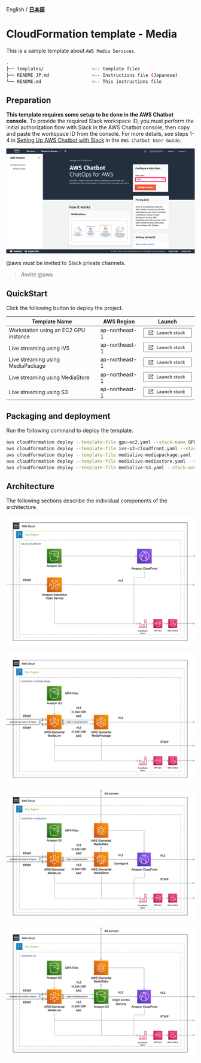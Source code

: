 English / [**日本語**](README_JP.md)

# CloudFormation template - Media

This is a sample template about ``AWS Media Services``.

```bash
.
├── templates/                  <-- template files
├── README_JP.md                <-- Instructions file (Japanese)
└── README.md                   <-- This instructions file
```

## Preparation

**This template requires some setup to be done in the AWS Chatbot console.** To provide the required Slack workspace ID, you must perform the initial authorization flow with Slack in the AWS Chatbot console, then copy and paste the workspace ID from the console. For more details, see steps 1-4 in [Setting Up AWS Chatbot with Slack](https://docs.aws.amazon.com/chatbot/latest/adminguide/setting-up.html#Setup_intro) in the ``AWS Chatbot User Guide``. 

![](images/setup_chatbot_1.png)

@aws must be invited to Slack private channels.

> /invite @aws

## QuickStart

Click the following button to deploy the project.

| Template Name | AWS Region | Launch |
| --- | --- | --- |
| Workstation using an EC2 GPU instance | ap-northeast-1 | [![cloudformation-launch-stack](images/cloudformation-launch-stack.png)](https://console.aws.amazon.com/cloudformation/home?region=ap-northeast-1#/stacks/quickcreate?stackName=GPUInstance&templateURL=https://eijikominami.s3-ap-northeast-1.amazonaws.com/aws-cloudformation-samples/media/gpu-ec2.yaml) |
| Live streaming using IVS | ap-northeast-1 | [![cloudformation-launch-stack](images/cloudformation-launch-stack.png)](https://console.aws.amazon.com/cloudformation/home?region=ap-northeast-1#/stacks/quickcreate?stackName=IVS-WebsiteHosting&templateURL=https://eijikominami.s3-ap-northeast-1.amazonaws.com/aws-cloudformation-samples/media/ivs-s3-cloudfront.yaml) |
| Live streaming using MediaPackage | ap-northeast-1 | [![cloudformation-launch-stack](images/cloudformation-launch-stack.png)](https://console.aws.amazon.com/cloudformation/home?region=ap-northeast-1#/stacks/quickcreate?stackName=MediaLiveToMediaPackage&templateURL=https://eijikominami.s3-ap-northeast-1.amazonaws.com/aws-cloudformation-samples/media/medialive-mediapackage.yaml) |
| Live streaming using MediaStore | ap-northeast-1 | [![cloudformation-launch-stack](images/cloudformation-launch-stack.png)](https://console.aws.amazon.com/cloudformation/home?region=ap-northeast-1#/stacks/quickcreate?stackName=MediaLiveToMediaStore&templateURL=https://eijikominami.s3-ap-northeast-1.amazonaws.com/aws-cloudformation-samples/media/medialive-mediastore.yaml) |
| Live streaming using S3 | ap-northeast-1 | [![cloudformation-launch-stack](images/cloudformation-launch-stack.png)](https://console.aws.amazon.com/cloudformation/home?region=ap-northeast-1#/stacks/quickcreate?stackName=MediaLiveToMediaS3&templateURL=https://eijikominami.s3-ap-northeast-1.amazonaws.com/aws-cloudformation-samples/media/medialive-s3.yaml) |

## Packaging and deployment

Run the following command to deploy the template.

```bash
aws cloudformation deploy --template-file gpu-ec2.yaml --stack-name GPUInstance --capabilities CAPABILITY_NAMED_IAM CAPABILITY_AUTO_EXPAND
aws cloudformation deploy --template-file ivs-s3-cloudfront.yaml --stack-name IVS --capabilities CAPABILITY_NAMED_IAM CAPABILITY_AUTO_EXPAND
aws cloudformation deploy --template-file medialive-mediapackage.yaml --stack-name MediaLiveToMediaPackage --capabilities CAPABILITY_NAMED_IAM CAPABILITY_AUTO_EXPAND
aws cloudformation deploy --template-file medialive-mediastore.yaml --stack-name MediaLiveToMediaStore --capabilities CAPABILITY_NAMED_IAM CAPABILITY_AUTO_EXPAND
aws cloudformation deploy --template-file medialive-S3.yaml --stack-name MediaLiveToS3 --capabilities CAPABILITY_NAMED_IAM CAPABILITY_AUTO_EXPAND
```

## Architecture

The following sections describe the individual components of the architecture.

![](images/architecture-ivs-s3-cloudfront.png)

![](images/architecture-medialive-mediapackage.png)

![](images/architecture-medialive-mediastore.png)

![](images/architecture-medialive-s3.png)